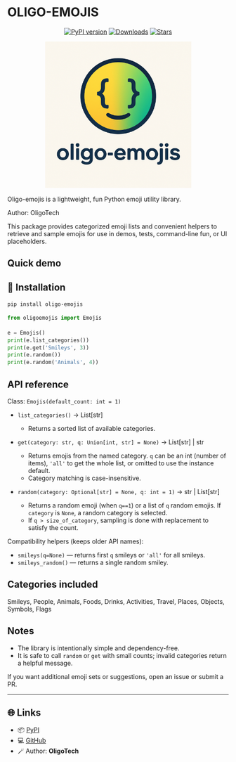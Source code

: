 # OLIGO-EMOJIS

<p align="center">
  <a href="https://pypi.org/project/oligo-emojis/"><img src="https://badge.fury.io/py/oligo-emojis.svg" alt="PyPI version"></a>
  <a href="https://pepy.tech/project/oligo-emojis"><img src="https://static.pepy.tech/badge/oligo-emojis" alt="Downloads"></a>
  <a href="https://github.com/OligoCodes/OLIGO-EMOJIS/stargazers"><img src="https://img.shields.io/github/stars/OligoCodes/OLIGO-EMOJIS.svg" alt="Stars"></a>
</p>

<p align="center">
  <img src="https://raw.githubusercontent.com/OligoCodes/oligo-emojis/main/Oligo_Emojis_Logo.png" alt="Oligo-emojis logo" width="333"/>
</p>

Oligo-emojis is a lightweight, fun Python emoji utility library.

Author: OligoTech

This package provides categorized emoji lists and convenient helpers to retrieve and sample emojis for use in demos, tests, command-line fun, or UI placeholders.

## Quick demo

## 🚀 Installation

```bash
pip install oligo-emojis
```

```python
from oligoemojis import Emojis

e = Emojis()
print(e.list_categories())
print(e.get('Smileys', 3))
print(e.random())
print(e.random('Animals', 4))
```

## API reference

Class: `Emojis(default_count: int = 1)`

- `list_categories()` -> List[str]
	- Returns a sorted list of available categories.

- `get(category: str, q: Union[int, str] = None)` -> List[str] | str
	- Returns emojis from the named category. `q` can be an int (number of items), `'all'` to get the whole list, or omitted to use the instance default.
	- Category matching is case-insensitive.

- `random(category: Optional[str] = None, q: int = 1)` -> str | List[str]
	- Returns a random emoji (when `q==1`) or a list of `q` random emojis. If `category` is `None`, a random category is selected.
	- If `q > size_of_category`, sampling is done with replacement to satisfy the count.

Compatibility helpers (keeps older API names):

- `smileys(q=None)` — returns first `q` smileys or `'all'` for all smileys.
- `smileys_random()` — returns a single random smiley.

## Categories included

Smileys, People, Animals, Foods, Drinks, Activities, Travel, Places, Objects, Symbols, Flags

## Notes

- The library is intentionally simple and dependency-free.
- It is safe to call `random` or `get` with small counts; invalid categories return a helpful message.

If you want additional emoji sets or suggestions, open an issue or submit a PR.

---

## 🌐 Links

- 📦 [PyPI](https://pypi.org/project/oligo-emojis/)
- 💻 [GitHub](https://github.com/OligoCodes/OLIGO-EMOJIS)
- 🪄 Author: **OligoTech**

